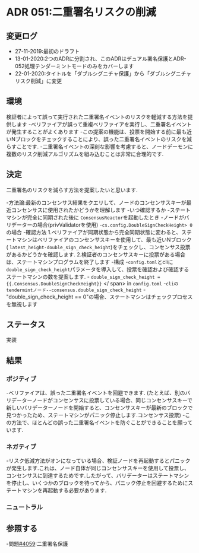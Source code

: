 # ADR 051:二重署名リスクの削減

## 変更ログ

* 27-11-2019:最初のドラフト
* 13-01-2020:2つのADRに分割され、このADRはデュアル署名保護とADR-052処理テンダーミントモードのみをカバーします
* 22-01-2020:タイトルを「ダブルシグニチャ保護」から「ダブルシグニチャリスク削減」に変更

## 環境

検証者によって誤って実行された二重署名イベントのリスクを軽減する方法を提供します
-ベリファイアが誤って重複ベリファイアを実行し、二重署名イベントが発生することがよくあります
-この提案の機能は、投票を開始する前に最も近いNブロックをチェックすることにより、誤った二重署名イベントのリスクを減らすことです.
-二重署名イベントの深刻な影響を考慮すると、ノードデーモンに複数のリスク削減アルゴリズムを組み込むことは非常に合理的です.

## 決定

二重署名のリスクを減らす方法を提案したいと思います.

-方法論:最新のコンセンサス結果をクエリして、ノードのコンセンサスキーが最近コンセンサスに使用されたかどうかを理解します
-いつ確認するか
    -ステートマシンが完全に同期された後に `ConsensusReactor`を起動したとき
    -ノードがバリデーターの場合(privValidatorを使用)
    -`cs.config.DoubleSignCheckHeight> 0`の場合
-確認方法
    1.ベリファイアが同期状態から完全同期状態に変わると、ステートマシンはベリファイアのコンセンサスキーを使用して、最も近いNブロック( `latest_height-double_sign_check_height`)をチェックし、コンセンサス投票があるかどうかを確認します.
    2.検証者のコンセンサスキーに投票がある場合は、ステートマシンプログラムを終了します
-構成
    -`config.toml`とcliに `double_sign_check_height`パラメータを導入して、投票を確認および確認するステートマシンの数を提案します.
    -<span v-pre> `double_sign_check_height = {{.Consensus.DoubleSignCheckHeight}}` </ span> in `config.toml`
    -`cliのtendermintノード--consensus.double_sign_check_height`
    -"double_sign_check_height == 0"の場合、ステートマシンはチェックプロセスを無視します

## ステータス

実装

## 結果

### ポジティブ

-ベリファイアは、誤った二重署名イベントを回避できます. (たとえば、別のバリデーターノードがコンセンサスに投票している場合、同じコンセンサスキーで新しいバリデーターノードを開始すると、コンセンサスキーが最新のブロックで見つかったため、ステートマシンがパニック停止します.コンセンサス投票)
-この方法で、ほとんどの誤った二重署名イベントを防ぐことができることを願っています.

### ネガティブ

-リスク低減方法がオンになっている場合、検証ノードを再起動するとパニックが発生します.これは、ノード自体が同じコンセンサスキーを使用して投票し、コンセンサスに到達するためです.したがって、バリデーターはステートマシンを停止し、いくつかのブロックを待ってから、パニック停止を回避するためにステートマシンを再起動する必要があります.

### ニュートラル

## 参照する

-問題[#4059](https://github.com/tendermint/tendermint/issues/4059):二重署名保護
